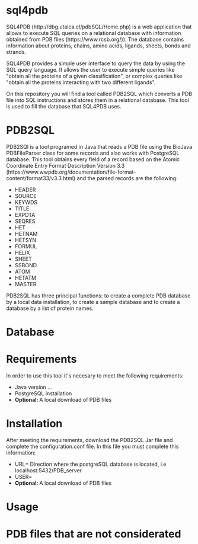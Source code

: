 # sql4pdb

<p> SQL4PDB (http://dbg.utalca.cl/pdbSQL/Home.php) is a web application that allows to execute SQL queries on a relational database with information obtained from PDB files (https://www.rcsb.org/)). The database contains information about proteins, chains, amino acids, ligands, sheets, bonds and strands.

SQL4PDB provides a simple user interface to query the data by using the SQL query language. It allows the user to execute simple queries like "obtain all the proteins of a given classification", or complex queries like "obtain all the proteins interacting with two different ligands". </p>

<p> On this repository you will find a tool called PDB2SQL which converts a PDB file into SQL instructions and stores them in a relational database. This tool is used to fill the database that SQL4PDB uses.</p>

<h1> PDB2SQL </h1>
<p> PDB2SQl is a tool programed in Java that reads a PDB file using the BioJava PDBFileParser class for some records and also works with PostgreSQL database. This tool obtains every field of a record based on the Atomic Coordinate Entry Format Description Version 3.3 (https://www.wwpdb.org/documentation/file-format-content/format33/v3.3.html) and the parsed records are the following: </p>

<ul>
  <li> HEADER </li> 
  <li> SOURCE </li> 
  <li> KEYWDS </li> 
  <li> TITLE </li>
  <li> EXPDTA </li>
  <li> SEQRES </li> 
  <li> HET </li> 
  <li> HETNAM </li> 
  <li> HETSYN </li> 
  <li> FORMUL </li> 
  <li> HELIX </li> 
  <li> SHEET </li> 
  <li> SSBOND </li> 
  <li> ATOM </li> 
  <li> HETATM </li> 
  <li> MASTER </li> 
</ul>
<p> PDB2SQL has three principal functions: to create a complete PDB database by a local data installation, to create a sample database and to create a database by a list of protein names.</p>

<h1>Database</h1>
<h1>Requirements</h1>
In order to use this tool it's necesary to meet the following requirements:

<ul>
  <li>Java version ...</li>
  <li>PostgreSQL installation</li>
  <li> <b>Optional: </b>A local download of PDB files</li>
</ul>

<h1>Installation</h1>
<p>After meeting the requirements, download the PDB2SQL Jar file and complete the configuration.conf file. In this file you must complete this information:</p>
<ul>
  <li>URL= Direction where the postgreSQL database is located, i.e localhost:5432/PDB_server</li>
  <li>USER= </li>
  <li> <b>Optional: </b>A local download of PDB files</li>
</ul>

<h1>Usage</h1>
<h1>PDB files that are not considerated</h1>
